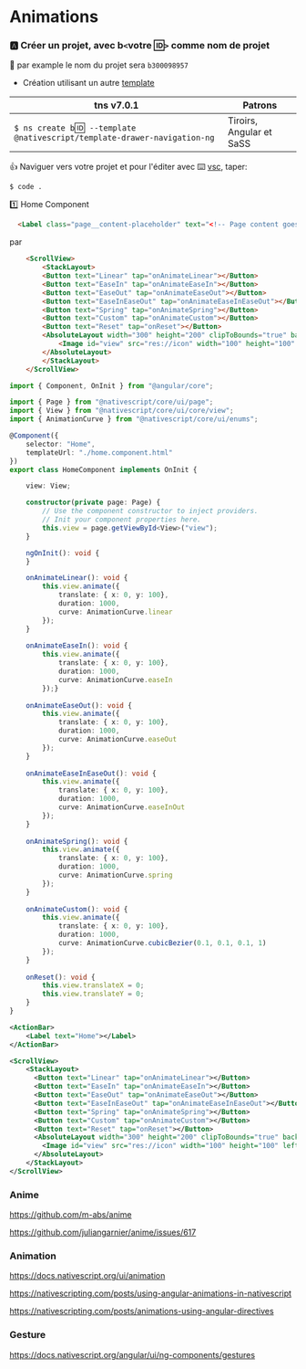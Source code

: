 # Animations


### :a: Créer un projet, avec b`<`votre :id:`>` comme nom de projet

:pushpin: par example le nom du projet sera `b300098957` 

* Création utilisant un autre [template](https://github.com/NativeScript/nativescript-app-templates)

|  tns v7.0.1                                                                  |  Patrons                          |
|------------------------------------------------------------------------------|-----------------------------------|
| `$ ns create b`:id:` --template @nativescript/template-drawer-navigation-ng` |  Tiroirs, Angular et SaSS         |

:+1: Naviguer vers votre projet et pour l'éditer avec :keyboard: [vsc](https://github.com/CollegeBoreal/Tutoriels/blob/master/W.Web/T.NativeScript/IDE.md), taper:

```
$ code .
```

:one: Home Component

```html
  <Label class="page__content-placeholder" text="<!-- Page content goes here -->"></Label>
```

par 

```html
    <ScrollView>
        <StackLayout>
        <Button text="Linear" tap="onAnimateLinear"></Button>
        <Button text="EaseIn" tap="onAnimateEaseIn"></Button>
        <Button text="EaseOut" tap="onAnimateEaseOut"></Button>
        <Button text="EaseInEaseOut" tap="onAnimateEaseInEaseOut"></Button>
        <Button text="Spring" tap="onAnimateSpring"></Button>
        <Button text="Custom" tap="onAnimateCustom"></Button>
        <Button text="Reset" tap="onReset"></Button>
        <AbsoluteLayout width="300" height="200" clipToBounds="true" backgroundColor="LightGray">
            <Image id="view" src="res://icon" width="100" height="100" left="100" top="0"></Image>
        </AbsoluteLayout>
        </StackLayout>
    </ScrollView>
```

```typescript
import { Component, OnInit } from "@angular/core";

import { Page } from "@nativescript/core/ui/page";
import { View } from "@nativescript/core/ui/core/view";
import { AnimationCurve } from "@nativescript/core/ui/enums";

@Component({
    selector: "Home",
    templateUrl: "./home.component.html"
})
export class HomeComponent implements OnInit {

    view: View;

    constructor(private page: Page) {
        // Use the component constructor to inject providers.
        // Init your component properties here.
        this.view = page.getViewById<View>("view");
    }

    ngOnInit(): void {
    }

    onAnimateLinear(): void {
        this.view.animate({
            translate: { x: 0, y: 100},
            duration: 1000,
            curve: AnimationCurve.linear
        });
    }
    
    onAnimateEaseIn(): void {
        this.view.animate({
            translate: { x: 0, y: 100},
            duration: 1000,
            curve: AnimationCurve.easeIn
        });}
    
    onAnimateEaseOut(): void {
        this.view.animate({
            translate: { x: 0, y: 100},
            duration: 1000,
            curve: AnimationCurve.easeOut
        });
    }
    
    onAnimateEaseInEaseOut(): void {
        this.view.animate({
            translate: { x: 0, y: 100},
            duration: 1000,
            curve: AnimationCurve.easeInOut
        });
    }
    
    onAnimateSpring(): void {
        this.view.animate({
            translate: { x: 0, y: 100},
            duration: 1000,
            curve: AnimationCurve.spring
        });
    }
    
    onAnimateCustom(): void {
        this.view.animate({
            translate: { x: 0, y: 100},
            duration: 1000,
            curve: AnimationCurve.cubicBezier(0.1, 0.1, 0.1, 1)
        });
    }
    
    onReset(): void {
        this.view.translateX = 0;
        this.view.translateY = 0;
    }
}
```

```xml
<ActionBar>
    <Label text="Home"></Label>
</ActionBar>

<ScrollView>
    <StackLayout>
      <Button text="Linear" tap="onAnimateLinear"></Button>
      <Button text="EaseIn" tap="onAnimateEaseIn"></Button>
      <Button text="EaseOut" tap="onAnimateEaseOut"></Button>
      <Button text="EaseInEaseOut" tap="onAnimateEaseInEaseOut"></Button>
      <Button text="Spring" tap="onAnimateSpring"></Button>
      <Button text="Custom" tap="onAnimateCustom"></Button>
      <Button text="Reset" tap="onReset"></Button>
      <AbsoluteLayout width="300" height="200" clipToBounds="true" backgroundColor="LightGray">
        <Image id="view" src="res://icon" width="100" height="100" left="100" top="0"></Image>
      </AbsoluteLayout>
    </StackLayout>
</ScrollView>
```

### Anime
https://github.com/m-abs/anime

https://github.com/juliangarnier/anime/issues/617

### Animation

https://docs.nativescript.org/ui/animation

https://nativescripting.com/posts/using-angular-animations-in-nativescript

https://nativescripting.com/posts/animations-using-angular-directives


### Gesture

https://docs.nativescript.org/angular/ui/ng-components/gestures
